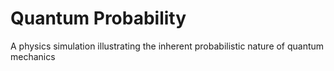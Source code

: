 Quantum Probability
===================

A physics simulation illustrating the inherent probabilistic nature of quantum mechanics

